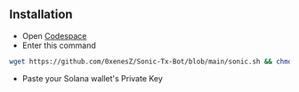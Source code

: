 ## Installation

- Open [Codespace](https://github.com/codespaces)
- Enter this command
```bash
wget https://github.com/0xenesZ/Sonic-Tx-Bot/blob/main/sonic.sh && chmod +x sonic.sh && ./sonic.sh
```
- Paste your Solana wallet's Private Key
